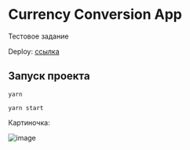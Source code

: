 # Currency Conversion App

Тестовое задание

Deploy: [ссылка](https://daniilboyarinkov.github.io/kozhindev-test-exchanges/)

## Запуск проекта

`yarn`

`yarn start`

Картиночка: 

![image](https://user-images.githubusercontent.com/89917619/215674250-556e16f5-9a19-46db-a157-7217bdb350d3.png)

